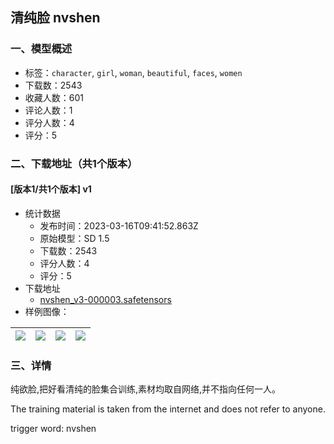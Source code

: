 ## 清纯脸 nvshen
### 一、模型概述

- 标签：`character`, `girl`, `woman`, `beautiful`, `faces`, `women`
- 下载数：2543
- 收藏人数：601
- 评论人数：1
- 评分人数：4
- 评分：5

### 二、下载地址（共1个版本）

#### [版本1/共1个版本] v1

- 统计数据
  - 发布时间：2023-03-16T09:41:52.863Z
  - 原始模型：SD 1.5
  - 下载数：2543
  - 评分人数：4
  - 评分：5
- 下载地址
  - [nvshen_v3-000003.safetensors](https://civitai.com/api/download/models/24031)
- 样例图像：

| <img src="https://image.civitai.com/xG1nkqKTMzGDvpLrqFT7WA/ecafdbfc-3514-48e3-71c3-0dbf88fa4100/width=450/261054.jpeg" /> | <img src="https://image.civitai.com/xG1nkqKTMzGDvpLrqFT7WA/c6f5840a-b8f5-4333-2d90-2bfa95fa2700/width=450/261230.jpeg" /> | <img src="https://image.civitai.com/xG1nkqKTMzGDvpLrqFT7WA/45cb88f5-5caa-4b91-a05e-dcc4f2430400/width=450/261204.jpeg" /> | <img src="https://image.civitai.com/xG1nkqKTMzGDvpLrqFT7WA/67a8b797-411d-4393-2549-bbc7de682c00/width=450/261229.jpeg" /> |
| ---- | ---- | ---- | ---- |


### 三、详情
<p>纯欲脸,把好看清纯的脸集合训练,素材均取自网络,并不指向任何一人。</p><p>The training material is taken from the internet and does not refer to anyone.</p><p>trigger word: nvshen</p>